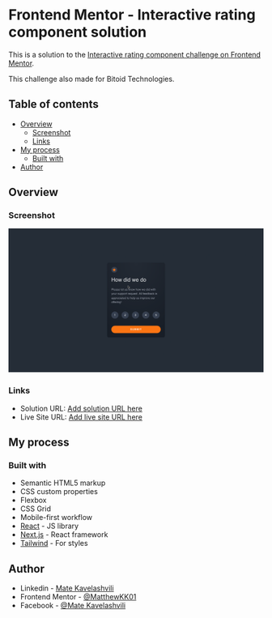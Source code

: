 # Frontend Mentor - Interactive rating component solution

This is a solution to the [Interactive rating component challenge on Frontend Mentor](https://www.frontendmentor.io/challenges/interactive-rating-component-koxpeBUmI).

This challenge also made for Bitoid Technologies.

## Table of contents

- [Overview](#overview)
  - [Screenshot](#screenshot)
  - [Links](#links)
- [My process](#my-process)
  - [Built with](#built-with)
-  [Author](#author)


## Overview

### Screenshot

![](./screenshot.png)


### Links

- Solution URL: [Add solution URL here](https://your-solution-url.com)
- Live Site URL: [Add live site URL here](https://your-live-site-url.com)

## My process

### Built with

- Semantic HTML5 markup
- CSS custom properties
- Flexbox
- CSS Grid
- Mobile-first workflow
- [React](https://reactjs.org/) - JS library
- [Next.js](https://nextjs.org/) - React framework
- [Tailwind](https://styled-components.com/) - For styles



## Author

- Linkedin - [Mate Kavelashvili](https://www.linkedin.com/in/mate-kavelashvili-0547a01a9/)
- Frontend Mentor - [@MatthewKK01](https://www.frontendmentor.io/profile/MatthewKK01)
- Facebook - [@Mate Kavelashvili](https://www.facebook.com/matthewlovesuu)
